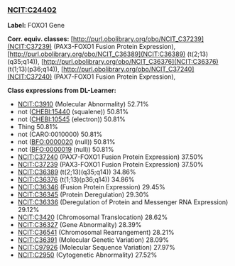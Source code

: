 
### [NCIT:C24402](http://purl.obolibrary.org/obo/NCIT_C24402)
**Label:** FOXO1 Gene

**Corr. equiv. classes:** [http://purl.obolibrary.org/obo/NCIT_C37239](NCIT:C37239) (PAX3-FOXO1 Fusion Protein Expression), [http://purl.obolibrary.org/obo/NCIT_C36389](NCIT:C36389) (t(2;13)(q35;q14)), [http://purl.obolibrary.org/obo/NCIT_C36376](NCIT:C36376) (t(1;13)(p36;q14)), [http://purl.obolibrary.org/obo/NCIT_C37240](NCIT:C37240) (PAX7-FOXO1 Fusion Protein Expression), 

**Class expressions from DL-Learner:**

- [NCIT:C3910](http://purl.obolibrary.org/obo/NCIT_C3910) (Molecular Abnormality) 52.71%
- not ([CHEBI:15440](http://purl.obolibrary.org/obo/CHEBI_15440) (squalene)) 50.81%
- not ([CHEBI:10545](http://purl.obolibrary.org/obo/CHEBI_10545) (electron)) 50.81%
- Thing 50.81%
- not (CARO:0010000) 50.81%
- not ([BFO:0000020](http://purl.obolibrary.org/obo/BFO_0000020) (null)) 50.81%
- not ([BFO:0000019](http://purl.obolibrary.org/obo/BFO_0000019) (null)) 50.81%
- [NCIT:C37240](http://purl.obolibrary.org/obo/NCIT_C37240) (PAX7-FOXO1 Fusion Protein Expression) 37.50%
- [NCIT:C37239](http://purl.obolibrary.org/obo/NCIT_C37239) (PAX3-FOXO1 Fusion Protein Expression) 37.50%
- [NCIT:C36389](http://purl.obolibrary.org/obo/NCIT_C36389) (t(2;13)(q35;q14)) 34.86%
- [NCIT:C36376](http://purl.obolibrary.org/obo/NCIT_C36376) (t(1;13)(p36;q14)) 34.86%
- [NCIT:C36346](http://purl.obolibrary.org/obo/NCIT_C36346) (Fusion Protein Expression) 29.45%
- [NCIT:C36345](http://purl.obolibrary.org/obo/NCIT_C36345) (Protein Deregulation) 29.30%
- [NCIT:C36336](http://purl.obolibrary.org/obo/NCIT_C36336) (Deregulation of Protein and Messenger RNA Expression) 29.12%
- [NCIT:C3420](http://purl.obolibrary.org/obo/NCIT_C3420) (Chromosomal Translocation) 28.62%
- [NCIT:C36327](http://purl.obolibrary.org/obo/NCIT_C36327) (Gene Abnormality) 28.39%
- [NCIT:C36541](http://purl.obolibrary.org/obo/NCIT_C36541) (Chromosomal Rearrangement) 28.21%
- [NCIT:C36391](http://purl.obolibrary.org/obo/NCIT_C36391) (Molecular Genetic Variation) 28.09%
- [NCIT:C97926](http://purl.obolibrary.org/obo/NCIT_C97926) (Molecular Sequence Variation) 27.97%
- [NCIT:C2950](http://purl.obolibrary.org/obo/NCIT_C2950) (Cytogenetic Abnormality) 27.52%


